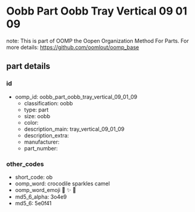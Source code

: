 # Oobb Part Oobb Tray Vertical 09 01 09  

note: This is part of OOMP the Oopen Organization Method For Parts. For more details: https://github.com/oomlout/oomp_base

##  part details





### id
* oomp_id: oobb_part_oobb_tray_vertical_09_01_09
  * classification: oobb
  * type: part
  * size: oobb
  * color: 
  * description_main: tray_vertical_09_01_09
  * description_extra: 
  * manufacturer: 
  * part_number: 

### other_codes
* short_code: ob
* oomp_word: crocodile sparkles camel
* oomp_word_emoji :crocodile: :sparkles: :camel:
* md5_6_alpha: 3o4e9
* md5_6: 5e0f41